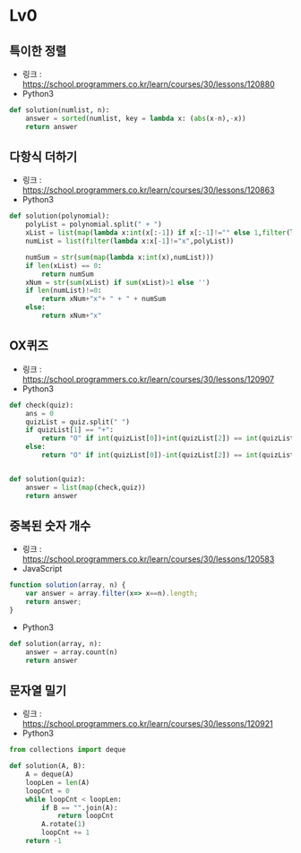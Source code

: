 # Lv0

## 특이한 정렬

-   링크 : https://school.programmers.co.kr/learn/courses/30/lessons/120880
-   Python3

```py
def solution(numlist, n):
    answer = sorted(numlist, key = lambda x: (abs(x-n),-x))
    return answer
```

## 다항식 더하기

-   링크 : https://school.programmers.co.kr/learn/courses/30/lessons/120863
-   Python3

```py
def solution(polynomial):
    polyList = polynomial.split(" + ")
    xList = list(map(lambda x:int(x[:-1]) if x[:-1]!="" else 1,filter(lambda x:x[-1]=="x",polyList)))
    numList = list(filter(lambda x:x[-1]!="x",polyList))

    numSum = str(sum(map(lambda x:int(x),numList)))
    if len(xList) == 0:
        return numSum
    xNum = str(sum(xList) if sum(xList)>1 else '')
    if len(numList)!=0:
        return xNum+"x"+ " + " + numSum
    else:
        return xNum+"x"
```

## OX퀴즈

-   링크 : https://school.programmers.co.kr/learn/courses/30/lessons/120907
-   Python3

```py
def check(quiz):
    ans = 0
    quizList = quiz.split(" ")
    if quizList[1] == "+":
        return "O" if int(quizList[0])+int(quizList[2]) == int(quizList[4]) else "X"
    else:
        return "O" if int(quizList[0])-int(quizList[2]) == int(quizList[4]) else "X"


def solution(quiz):
    answer = list(map(check,quiz))
    return answer
```

## 중복된 숫자 개수

-   링크 : https://school.programmers.co.kr/learn/courses/30/lessons/120583
-   JavaScript

```javascript
function solution(array, n) {
    var answer = array.filter(x=> x==n).length;
    return answer;
}
```

-   Python3
```py
def solution(array, n):
    answer = array.count(n)
    return answer
```

## 문자열 밀기

-   링크 : https://school.programmers.co.kr/learn/courses/30/lessons/120921
-   Python3

```py
from collections import deque

def solution(A, B):
    A = deque(A)
    loopLen = len(A)
    loopCnt = 0
    while loopCnt < loopLen:
        if B == "".join(A):
            return loopCnt
        A.rotate(1)
        loopCnt += 1
    return -1
```
